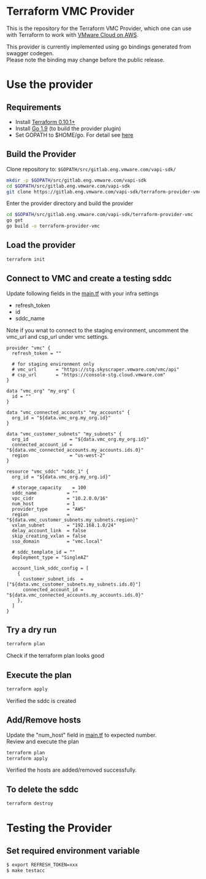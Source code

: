 # Terraform VMC Provider

This is the repository for the Terraform VMC Provider, which one can use with
Terraform to work with [VMware Cloud on AWS](https://vmc.vmware.com/).

This provider is currently implemented using go bindings generated from swagger codegen.   
Please note the binding may change before the public release.

# Use the provider

## Requirements

* Install [Terraform 0.10.1+](https://learn.hashicorp.com/terraform/getting-started/install.html)
* Install [Go 1.9](https://golang.org/doc/install) (to build the provider plugin)
* Set GOPATH to $HOME/go. For detail see [here](https://github.com/golang/go/wiki/SettingGOPATH)

## Build the Provider

Clone repository to: `$GOPATH/src/gitlab.eng.vmware.com/vapi-sdk/`

```sh
mkdir -p $GOPATH/src/gitlab.eng.vmware.com/vapi-sdk
cd $GOPATH/src/gitlab.eng.vmware.com/vapi-sdk
git clone https://gitlab.eng.vmware.com/vapi-sdk/terraform-provider-vmc.git
```

Enter the provider directory and build the provider

```sh
cd $GOPATH/src/gitlab.eng.vmware.com/vapi-sdk/terraform-provider-vmc
go get
go build -o terraform-provider-vmc
```

## Load the provider
```sh
terraform init
```

## Connect to VMC and create a testing sddc

Update following fields in the [main.tf](main.tf) with your infra settings

* refresh_token
* id
* sddc_name

Note if you wnat to connect to the staging environment, uncomment the vmc_url and csp_url under vmc settings.

```
provider "vmc" {
  refresh_token = ""

  # for staging environment only
  # vmc_url       = "https://stg.skyscraper.vmware.com/vmc/api"
  # csp_url       = "https://console-stg.cloud.vmware.com"
}

data "vmc_org" "my_org" {
  id = ""
}

data "vmc_connected_accounts" "my_accounts" {
  org_id = "${data.vmc_org.my_org.id}"
}

data "vmc_customer_subnets" "my_subnets" {
  org_id               = "${data.vmc_org.my_org.id}"
  connected_account_id = "${data.vmc_connected_accounts.my_accounts.ids.0}"
  region               = "us-west-2"
}

resource "vmc_sddc" "sddc_1" {
  org_id = "${data.vmc_org.my_org.id}"

  # storage_capacity    = 100
  sddc_name           = ""
  vpc_cidr            = "10.2.0.0/16"
  num_host            = 1
  provider_type       = "AWS"
  region              = "${data.vmc_customer_subnets.my_subnets.region}"
  vxlan_subnet        = "192.168.1.0/24"
  delay_account_link  = false
  skip_creating_vxlan = false
  sso_domain          = "vmc.local"

  # sddc_template_id = ""
  deployment_type = "SingleAZ"

  account_link_sddc_config = [
    {
      customer_subnet_ids  = ["${data.vmc_customer_subnets.my_subnets.ids.0}"]
      connected_account_id = "${data.vmc_connected_accounts.my_accounts.ids.0}"
    },
  ]
}

```

## Try a dry run

```sh
terraform plan
```

Check if the terraform plan looks good

## Execute the plan

```sh
terraform apply
```

Verified the sddc is created

## Add/Remove hosts

Update the "num_host" field in [main.tf](main.tf) to expected number.   
Review and execute the plan

```sh
terraform plan
terraform apply
```

Verified the hosts are added/removed successfully.

## To delete the sddc

```sh
terraform destroy
```

# Testing the Provider

## Set required environment variable

```sh
$ export REFRESH_TOKEN=xxx
$ make testacc
```